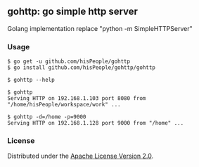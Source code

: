 gohttp: go simple http server
---------------------

Golang implementation replace "python -m SimpleHTTPServer"

### Usage

```
$ go get -u github.com/hisPeople/gohttp
$ go install github.com/hisPeople/gohttp/gohttp

$ gohttp --help

$ gohttp
Serving HTTP on 192.168.1.103 port 8080 from "/home/hisPeople/workspace/work" ...

$ gohttp -d=/home -p=9000
Serving HTTP on 192.168.1.128 port 9000 from "/home" ...
```

### License

Distributed under the [Apache License Version 2.0](http://www.apache.org/licenses/LICENSE-2.0.html).
